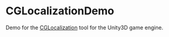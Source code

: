 # CGLocalizationDemo
Demo for the
<a target="_blank" href="https://assetstore.unity.com/packages/tools/localization/cglocalization-130251">
  CGLocalization</a>
tool for the Unity3D game engine.

